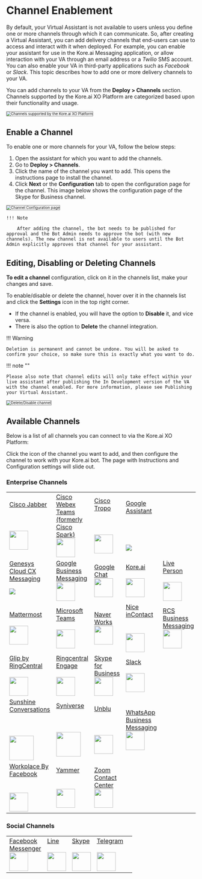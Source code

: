 # Channel Enablement


By default, your Virtual Assistant is not available to users unless you define one or more channels through which it can communicate. So, after creating a Virtual Assistant, you can add delivery channels that end-users can use to access and interact with it when deployed. For example, you can enable your assistant for use in the Kore.ai Messaging application, or allow interaction with your VA through an email address or a _Twilio_ SMS account. You can also enable your VA in third-party applications such as _Facebook_ or _Slack_. This topic describes how to add one or more delivery channels to your VA.

You can add channels to your VA from the **Deploy > Channels** section. Channels supported by the Kore.ai XO Platform are categorized based upon their functionality and usage.

<img src="../images/channel-enablement-img1-channels-list.png" alt="Channels supported by the Kore.ai XO Platform" title="Channels supported by the Kore.ai XO Platform" style="border: 1px solid gray; zoom:70%;">


## Enable a Channel

To enable one or more channels for your VA, follow the below steps:

1. Open the assistant for which you want to add the channels.
2. Go to **Deploy > Channels**.
3. Click the name of the channel you want to add. This opens the instructions page to install the channel.
4. Click **Next** or the **Configuration** tab to open the configuration page for the channel. This image below shows the configuration page of the Skype for Business channel.  
<img src="../images/channel-enablement-img2-instructions.png" alt="Channel Configuration page" title="Channel Configuration page" style="border: 1px solid gray; zoom:70%;">

    !!! Note
   
        After adding the channel, the bot needs to be published for approval and the Bot Admin needs to approve the bot (with new channels). The new channel is not available to users until the Bot Admin explicitly approves that channel for your assistant.


## Editing, Disabling or Deleting Channels

**To edit a channel** configuration, click on it in the channels list, make your changes and save.

To enable/disable or delete the channel, hover over it in the channels list and click the **Settings** icon in the top right corner.

* If the channel is enabled, you will have the option to **Disable** it, and vice versa.
* There is also the option to **Delete** the channel integration.

!!! Warning

    Deletion is permanent and cannot be undone. You will be asked to confirm your choice, so make sure this is exactly what you want to do.


!!! note ""

    Please also note that channel edits will only take effect within your live assistant after publishing the In Development version of the VA with the channel enabled. For more information, please see Publishing your Virtual Assistant.

<img src="../images/channel-enablement-img3-delete-disable-channel.png" alt="Delete/Disable channel" title="Delete/Disable channel" style="border: 1px solid gray; zoom:70%;">


## Available Channels

Below is a list of all channels you can connect to via the Kore.ai XO Platform:

Click the icon of the channel you want to add, and then configure the channel to work with your Kore.ai bot. The page with Instructions and Configuration settings will slide out.

### Enterprise Channels

<table>
  
  <tr>
   <td><a href="../add-cisco-jabber-channel" target="_blank">Cisco Jabber</a>
   <br><br><br><br>
   <a href="../add-cisco-jabber-channel" target="_blank"><img src="../images/logo1-jabber.png" width="50"></a>
   </td>


   <td><a href="../add-cisco-channel" target="_blank">Cisco Webex Teams (formerly Cisco Spark)</a>
   <br>
   <a href="../add-cisco-channel" target="_blank"><img src="../images/logo2-cisco-webex-teams.png" width="50"></a>
   </td>


   <td><a href="../add-cisco-tropo-channel" target="_blank">Cisco Tropo</a>
   <br><br><br><br>  
   <a href="../add-cisco-tropo-channel" target="_blank"><img src="../images/logo3-tropo.png" width="50"></a>
   </td>


   <td><a href="../add-google-assistant-channel" target="_blank">Google Assistant</a>
   <br><br><br><br><br>  
   <a href="../add-google-assistant-channel" target="_blank"><img src="../images/logo4-google-assistant.png" zoom=60%></a>
   </td>
   <td>
   </td>
  </tr>

  <tr>
   <td><a href="../add-genesys-chat-channel" target="_blank">Genesys Cloud CX Messaging</a>
   
   <a href="../add-genesys-chat-channel" target="_blank"><img src="../images/logo5-genesys-chat-new-logo.png"></a>
   </td>


   <td><a href="../add-google-business-messaging-channel" target="_blank">Google Business Messaging</a>
   <br>  
   <a href="../add-google-business-messaging-channel" target="_blank"><img src="../images/logo6-gbm.png" width="50"></a>
   </td>


   <td><a href="../add-google-chat" target="_blank">Google Chat</a>
   <br>  
   <a href="../add-google-chat" target="_blank"><img src="../images/logo7-google-chat.png" width="50"></a>
   </td>


   <td><a href="../add-kore-channel" target="_blank">Kore.ai</a>
   <br><br>  
   <a href="../add-kore-channel" target="_blank"><img src="../images/logo8-kore-ai.png" width="50"></a>
   </td>


   <td><a href="../add-live-person-channel" target="_blank">Live Person</a>
   <br><br>  
   <a href="../add-live-person-channel" target="_blank"><img src="../images/logo9-live-person.png" width="50"></a>
   </td>
  </tr>

  <tr>
   <td><a href="../add-mattermost-channel" target="_blank">Mattermost</a>
   <br><br> 
   <a href="../add-mattermost-channel" target="_blank"><img src="../images/logo10-mattermost.png" width="50"></a>
   </td>


   <td><a href="../add-microsoft-teams-channel" target="_blank">Microsoft Teams</a>
   <br><br>  
   <a href="../add-microsoft-teams-channel" target="_blank"><img src="../images/logo11-ms-teams.png" width="50"></a>
   </td>


   <td><a href="../add-naver-works-channel" target="_blank">Naver Works</a>
   <br>
   <a href="../add-naver-works-channel" target="_blank"><img src="../images/logo12-naver.png" width="50"></a>
   </td>


   <td><a href="../add-nice-incontact-channel" target="_blank">Nice inContact</a>
   <br><br><br>
   <a href="../add-nice-incontact-channel" target="_blank"><img src="../images/logo13-nice.png" width="50"></a>
   </td>


   <td><a href="../add-google-rcs-channel" target="_blank">RCS Business Messaging</a>
   <br>  
   <a href="../add-google-rcs-channel" target="_blank"><img src="../images/logo14-rcs.png" width="50"></a>
   </td>
  </tr>

  <tr>
   <td><a href="../add-ringcentral-glip-channel" target="_blank">Glip by RingCentral</a>
   <br><br>  
   <a href="../add-ringcentral-glip-channel" target="_blank"><img src="../images/logo15-glip.png" width="50"></a>
   </td>


   <td><a href="../add-ringcentral-engage-channel" target="_blank">Ringcentral Engage</a>
   <br><br>  
   <a href="../add-ringcentral-engage-channel" target="_blank"><img src="../images/logo16-ring-central.png" width="50"></a>
   </td>


   <td><a href="../add-skype-business-channel" target="_blank">Skype for Business</a>
   <br>  
   <a href="../add-skype-business-channel" target="_blank"><img src="../images/logo17-skype-business.png" width="50"></a>
   </td>


   <td><a href="../add-slack-channel" target="_blank">Slack</a>
   <br><br>  
   <a href="../add-slack-channel" target="_blank"><img src="../images/logo18-slack.png" width="50"></a>
   </td>

   
   <td>
   </td>
  </tr>

  <tr>
   <td><a href="../add-sunshine-conversations-channel" target="_blank">Sunshine<br>Conversations</a>
   <br><br><br><br>  
   <a href="../add-sunshine-conversations-channel" target="_blank"><img src="../images/logo19-sunshine-conversations.png" width="65"></a>
   </td>


   <td><a href="../add-syniverse-channel" target="_blank">Syniverse</a>
   <br><br><br><br>
   <a href="../add-syniverse-channel" target="_blank"><img src="../images/logo20-syniverse.png" width="65"></a>
   </td>


   <td><a href="../add-unblu-channel" target="_blank">Unblu</a>
   <br><br><br><br>
   <a href="../add-unblu-channel" target="_blank"><img src="../images/logo21-unblu.png" width="50"></a>
   </td>


   <td><a href="../add-whatsapp-business-channel" target="_blank">WhatsApp Business Messaging</a>
   <br>  
   <a href="../add-whatsapp-business-channel" target="_blank"><img src="../images/logo22-whatsapp-business.png" width="50"></a>
   </td>


   <td>
   </td>
  </tr>
  
  <tr>
   <td><a href="../add-workplace-by-facebook-channel" target="_blank">Workplace By Facebook</a>
   <br><br><br>
   <a href="../add-workplace-by-facebook-channel" target="_blank"><img src="../images/logo23-wp-facebook.png" width="50"></a>
   </td>
   
   <td><a href="../add-microsoft-yammer-channel" target="_blank">Yammer</a>
   <br><br><br>  
   <a href="../add-microsoft-yammer-channel" target="_blank"><img src="../images/logo24-yammer.png" width="50"></a>
   </td>


   <td><a href="../add-zoom-contact-center-channel" target="_blank">Zoom Contact Center</a>
   <br>  
   <a href="../add-zoom-contact-center-channel" target="_blank"><img src="../images/logo25-zoom.png" width="50"></a>
   </td>


   <td>
   </td>


   <td>
   </td>
  </tr>
  
</table>


### Social Channels

<table>
  <tr>
   <td><a href="../add-facebook-messenger-channel" target="_blank">Facebook<br>Messenger</a>
   <br>  
   <a href="../add-facebook-messenger-channel" target="_blank"><img src="../images/logo26-fb-messenger.png" width="50"></a>
   </td>

   <td><a href="../add-line-messenger-channel" target="_blank">Line</a>
   <br><br>  
   <a href="../add-line-messenger-channel" target="_blank"><img src="../images/logo27-line.png" width="50"></a>
   </td>

   <td><a href="../add-skype-business-onpemise-channel" target="_blank">Skype</a>
   <br><br>  
   <a href="../add-skype-business-onpemise-channel" target="_blank"><img src="../images/logo28-skype.png" width="50"></a>
   </td>

   <td><a href="../add-telegram-channel" target="_blank">Telegram</a>
   <br><br>  
   <a href="../add-telegram-channel" target="_blank"><img src="../images/logo29-telegram.png" width="50"></a>
   </td>


   <td>
   </td>
  </tr>


</table>